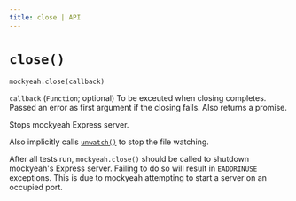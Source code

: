 ```yaml
---
title: close | API
---
```


# `close()`

`mockyeah.close(callback)`

`callback` (`Function`; optional) To be exceuted when closing completes.
Passed an error as first argument if the closing fails. Also returns a promise.

Stops mockyeah Express server.

Also implicitly calls [`unwatch()`](unwatch) to stop the file watching.

After all tests run, `mockyeah.close()` should be called to
shutdown mockyeah's Express server. Failing to do so will result in `EADDRINUSE`
exceptions. This is due to mockyeah attempting to start a server on an occupied port.
